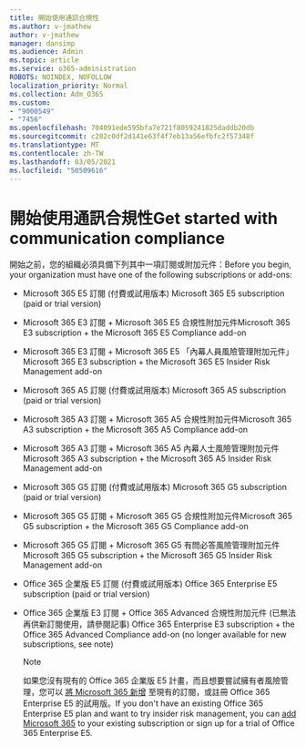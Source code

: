 ```yaml
---
title: 開始使用通訊合規性
ms.author: v-jmathew
author: v-jmathew
manager: dansimp
ms.audience: Admin
ms.topic: article
ms.service: o365-administration
ROBOTS: NOINDEX, NOFOLLOW
localization_priority: Normal
ms.collection: Adm_O365
ms.custom:
- "9000549"
- "7456"
ms.openlocfilehash: 704091ede595bfa7e721f8059241825daddb20db
ms.sourcegitcommit: c202c0df2d141e63f4f7eb13a56efbfc2f57348f
ms.translationtype: MT
ms.contentlocale: zh-TW
ms.lasthandoff: 03/05/2021
ms.locfileid: "50509616"
---
```

# <a name="get-started-with-communication-compliance"></a><span data-ttu-id="d8a69-102">開始使用通訊合規性</span><span class="sxs-lookup"><span data-stu-id="d8a69-102">Get started with communication compliance</span></span>

<span data-ttu-id="d8a69-103">開始之前，您的組織必須具備下列其中一項訂閱或附加元件：</span><span class="sxs-lookup"><span data-stu-id="d8a69-103">Before you begin, your organization must have one of the following subscriptions or add-ons:</span></span>

* <span data-ttu-id="d8a69-104">Microsoft 365 E5 訂閱 (付費或試用版本) </span><span class="sxs-lookup"><span data-stu-id="d8a69-104">Microsoft 365 E5 subscription (paid or trial version)</span></span>
* <span data-ttu-id="d8a69-105">Microsoft 365 E3 訂閱 + Microsoft 365 E5 合規性附加元件</span><span class="sxs-lookup"><span data-stu-id="d8a69-105">Microsoft 365 E3 subscription + the Microsoft 365 E5 Compliance add-on</span></span>
* <span data-ttu-id="d8a69-106">Microsoft 365 E3 訂閱 + Microsoft 365 E5 「內幕人員風險管理附加元件」</span><span class="sxs-lookup"><span data-stu-id="d8a69-106">Microsoft 365 E3 subscription + the Microsoft 365 E5 Insider Risk Management add-on</span></span>
* <span data-ttu-id="d8a69-107">Microsoft 365 A5 訂閱 (付費或試用版本) </span><span class="sxs-lookup"><span data-stu-id="d8a69-107">Microsoft 365 A5 subscription (paid or trial version)</span></span>
* <span data-ttu-id="d8a69-108">Microsoft 365 A3 訂閱 + Microsoft 365 A5 合規性附加元件</span><span class="sxs-lookup"><span data-stu-id="d8a69-108">Microsoft 365 A3 subscription + the Microsoft 365 A5 Compliance add-on</span></span>
* <span data-ttu-id="d8a69-109">Microsoft 365 A3 訂閱 + Microsoft 365 A5 內幕人士風險管理附加元件</span><span class="sxs-lookup"><span data-stu-id="d8a69-109">Microsoft 365 A3 subscription + the Microsoft 365 A5 Insider Risk Management add-on</span></span>
* <span data-ttu-id="d8a69-110">Microsoft 365 G5 訂閱 (付費或試用版本) </span><span class="sxs-lookup"><span data-stu-id="d8a69-110">Microsoft 365 G5 subscription (paid or trial version)</span></span>
* <span data-ttu-id="d8a69-111">Microsoft 365 G5 訂閱 + Microsoft 365 G5 合規性附加元件</span><span class="sxs-lookup"><span data-stu-id="d8a69-111">Microsoft 365 G5 subscription + the Microsoft 365 G5 Compliance add-on</span></span>
* <span data-ttu-id="d8a69-112">Microsoft 365 G5 訂閱 + Microsoft 365 G5 有問必答風險管理附加元件</span><span class="sxs-lookup"><span data-stu-id="d8a69-112">Microsoft 365 G5 subscription + the Microsoft 365 G5 Insider Risk Management add-on</span></span>
* <span data-ttu-id="d8a69-113">Office 365 企業版 E5 訂閱 (付費或試用版本) </span><span class="sxs-lookup"><span data-stu-id="d8a69-113">Office 365 Enterprise E5 subscription (paid or trial version)</span></span>
* <span data-ttu-id="d8a69-114">Office 365 企業版 E3 訂閱 + Office 365 Advanced 合規性附加元件 (已無法再供新訂閱使用，請參閱記事) </span><span class="sxs-lookup"><span data-stu-id="d8a69-114">Office 365 Enterprise E3 subscription + the Office 365 Advanced Compliance add-on (no longer available for new subscriptions, see note)</span></span>

    > [!NOTE]
    > <span data-ttu-id="d8a69-115">如果您沒有現有的 Office 365 企業版 E5 計畫，而且想要嘗試擁有者風險管理，您可以 [將 Microsoft 365 新增](https://go.microsoft.com/fwlink/?linkid=2130508) 至現有的訂閱，或註冊 Office 365 Enterprise E5 的試用版。</span><span class="sxs-lookup"><span data-stu-id="d8a69-115">If you don't have an existing Office 365 Enterprise E5 plan and want to try insider risk management, you can [add Microsoft 365](https://go.microsoft.com/fwlink/?linkid=2130508) to your existing subscription or sign up for a trial of Office 365 Enterprise E5.</span></span>
